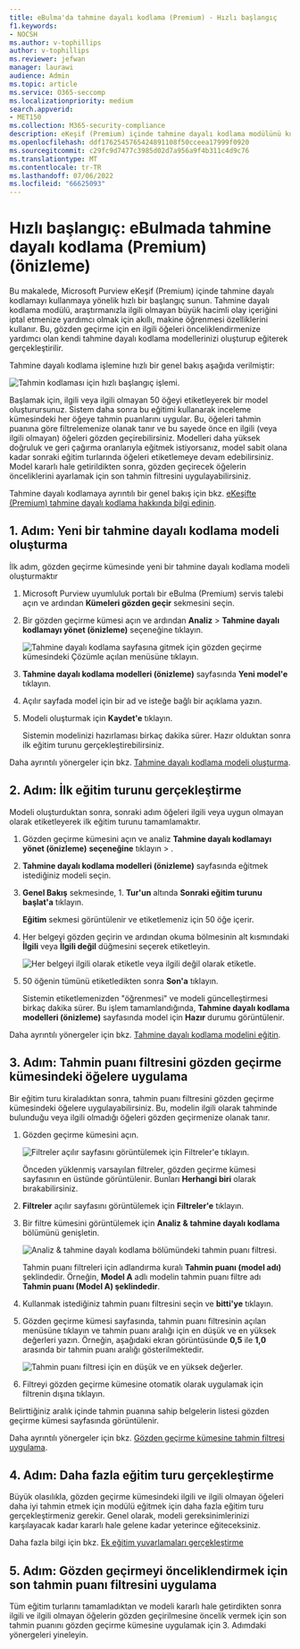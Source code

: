 ```yaml
---
title: eBulma'da tahmine dayalı kodlama (Premium) - Hızlı başlangıç
f1.keywords:
- NOCSH
ms.author: v-tophillips
author: v-tophillips
ms.reviewer: jefwan
manager: laurawi
audience: Admin
ms.topic: article
ms.service: O365-seccomp
ms.localizationpriority: medium
search.appverid:
- MET150
ms.collection: M365-security-compliance
description: eKeşif (Premium) içinde tahmine dayalı kodlama modülünü kullanmaya başlamayı öğrenin. Bu makale, araştırmanıza en uygun bir inceleme kümesindeki içeriği tanımlamak için tahmine dayalı kodlamayı kullanma işleminde size yol gösterir.
ms.openlocfilehash: ddf1762545765424891108f50cceea17999f0920
ms.sourcegitcommit: c29fc9d7477c3985d02d7a956a9f4b311c4d9c76
ms.translationtype: MT
ms.contentlocale: tr-TR
ms.lasthandoff: 07/06/2022
ms.locfileid: "66625093"
---
```

# <a name="quick-start-predictive-coding-in-ediscovery-premium-preview"></a>Hızlı başlangıç: eBulmada tahmine dayalı kodlama (Premium) (önizleme)

Bu makalede, Microsoft Purview eKeşif (Premium) içinde tahmine dayalı kodlamayı kullanmaya yönelik hızlı bir başlangıç sunun. Tahmine dayalı kodlama modülü, araştırmanızla ilgili olmayan büyük hacimli olay içeriğini iptal etmenize yardımcı olmak için akıllı, makine öğrenmesi özelliklerini kullanır. Bu, gözden geçirme için en ilgili öğeleri önceliklendirmenize yardımcı olan kendi tahmine dayalı kodlama modellerinizi oluşturup eğiterek gerçekleştirilir.

Tahmine dayalı kodlama işlemine hızlı bir genel bakış aşağıda verilmiştir:

![Tahmin kodlaması için hızlı başlangıç işlemi.](..\media\PredictiveCodingQuickStartProcess.png)

Başlamak için, ilgili veya ilgili olmayan 50 öğeyi etiketleyerek bir model oluşturursunuz. Sistem daha sonra bu eğitimi kullanarak inceleme kümesindeki her öğeye tahmin puanlarını uygular. Bu, öğeleri tahmin puanına göre filtrelemenize olanak tanır ve bu sayede önce en ilgili (veya ilgili olmayan) öğeleri gözden geçirebilirsiniz. Modelleri daha yüksek doğruluk ve geri çağırma oranlarıyla eğitmek istiyorsanız, model sabit olana kadar sonraki eğitim turlarında öğeleri etiketlemeye devam edebilirsiniz. Model kararlı hale getirildikten sonra, gözden geçirecek öğelerin önceliklerini ayarlamak için son tahmin filtresini uygulayabilirsiniz.

Tahmine dayalı kodlamaya ayrıntılı bir genel bakış için bkz. [eKeşifte (Premium) tahmine dayalı kodlama hakkında bilgi edinin](predictive-coding-overview.md).

## <a name="step-1-create-a-new-predictive-coding-model"></a>1. Adım: Yeni bir tahmine dayalı kodlama modeli oluşturma

İlk adım, gözden geçirme kümesinde yeni bir tahmine dayalı kodlama modeli oluşturmaktır

1. Microsoft Purview uyumluluk portalı bir eBulma (Premium) servis talebi açın ve ardından **Kümeleri gözden geçir** sekmesini seçin.

2. Bir gözden geçirme kümesi açın ve ardından **Analiz** > **Tahmine dayalı kodlamayı yönet (önizleme)** seçeneğine tıklayın.

   ![Tahmine dayalı kodlama sayfasına gitmek için gözden geçirme kümesindeki Çözümle açılan menüsüne tıklayın.](..\media\ManagePredictiveCoding.png)

3. **Tahmine dayalı kodlama modelleri (önizleme)** sayfasında **Yeni model'e** tıklayın.

4. Açılır sayfada model için bir ad ve isteğe bağlı bir açıklama yazın.

5. Modeli oluşturmak için **Kaydet'e** tıklayın.

   Sistemin modelinizi hazırlaması birkaç dakika sürer. Hazır olduktan sonra ilk eğitim turunu gerçekleştirebilirsiniz.

Daha ayrıntılı yönergeler için bkz. [Tahmine dayalı kodlama modeli oluşturma](predictive-coding-create-model.md).

## <a name="step-2-perform-the-first-training-round"></a>2. Adım: İlk eğitim turunu gerçekleştirme

Modeli oluşturduktan sonra, sonraki adım öğeleri ilgili veya uygun olmayan olarak etiketleyerek ilk eğitim turunu tamamlamaktır.

1. Gözden geçirme kümesini açın ve analiz **Tahmine dayalı kodlamayı yönet (önizleme)** **seçeneğine** tıklayın > .

2. **Tahmine dayalı kodlama modelleri (önizleme)** sayfasında eğitmek istediğiniz modeli seçin.

3. **Genel Bakış** sekmesinde, 1. **Tur'un** altında **Sonraki eğitim turunu başlat'a** tıklayın.

   **Eğitim** sekmesi görüntülenir ve etiketlemeniz için 50 öğe içerir.

4. Her belgeyi gözden geçirin ve ardından okuma bölmesinin alt kısmındaki **İlgili** veya **İlgili değil** düğmesini seçerek etiketleyin.

   ![Her belgeyi ilgili olarak etiketle veya ilgili değil olarak etiketle.](..\media\TrainModel1.png)

5. 50 öğenin tümünü etiketledikten sonra **Son'a** tıklayın.

    Sistemin etiketlemenizden "öğrenmesi" ve modeli güncelleştirmesi birkaç dakika sürer. Bu işlem tamamlandığında, **Tahmine dayalı kodlama modelleri (önizleme)** sayfasında model için **Hazır** durumu görüntülenir.

Daha ayrıntılı yönergeler için bkz. [Tahmine dayalı kodlama modelini eğitin](predictive-coding-train-model.md).

## <a name="step-3-apply-the-prediction-score-filter-to-items-in-review-set"></a>3. Adım: Tahmin puanı filtresini gözden geçirme kümesindeki öğelere uygulama

Bir eğitim turu kiraladıktan sonra, tahmin puanı filtresini gözden geçirme kümesindeki öğelere uygulayabilirsiniz. Bu, modelin ilgili olarak tahminde bulunduğu veya ilgili olmadığı öğeleri gözden geçirmenize olanak tanır.   

1. Gözden geçirme kümesini açın.

   ![Filtreler açılır sayfasını görüntülemek için Filtreler'e tıklayın.](..\media\PredictionScoreFilter0.png)

   Önceden yüklenmiş varsayılan filtreler, gözden geçirme kümesi sayfasının en üstünde görüntülenir. Bunları **Herhangi biri** olarak bırakabilirsiniz.

2. **Filtreler** açılır sayfasını görüntülemek için **Filtreler'e** tıklayın.

3. Bir filtre kümesini görüntülemek için **Analiz & tahmine dayalı kodlama** bölümünü genişletin.

      ![Analiz & tahmine dayalı kodlama bölümündeki tahmin puanı filtresi.](..\media\PredictionScoreFilter1.png)

   Tahmin puanı filtreleri için adlandırma kuralı **Tahmin puanı (model adı)** şeklindedir. Örneğin, **Model A** adlı modelin tahmin puanı filtre adı **Tahmin puanı (Model A) şeklindedir**.

4. Kullanmak istediğiniz tahmin puanı filtresini seçin ve **bitti'ye** tıklayın.

5. Gözden geçirme kümesi sayfasında, tahmin puanı filtresinin açılan menüsüne tıklayın ve tahmin puanı aralığı için en düşük ve en yüksek değerleri yazın. Örneğin, aşağıdaki ekran görüntüsünde **0,5** ile **1,0** arasında bir tahmin puanı aralığı gösterilmektedir.

   ![Tahmin puanı filtresi için en düşük ve en yüksek değerler.](..\media\PredictionScoreFilter2.png)

6. Filtreyi gözden geçirme kümesine otomatik olarak uygulamak için filtrenin dışına tıklayın.

  Belirttiğiniz aralık içinde tahmin puanına sahip belgelerin listesi gözden geçirme kümesi sayfasında görüntülenir.

Daha ayrıntılı yönergeler için bkz. [Gözden geçirme kümesine tahmin filtresi uygulama](predictive-coding-apply-prediction-filter.md).

## <a name="step-4-perform-more-training-rounds"></a>4. Adım: Daha fazla eğitim turu gerçekleştirme

Büyük olasılıkla, gözden geçirme kümesindeki ilgili ve ilgili olmayan öğeleri daha iyi tahmin etmek için modülü eğitmek için daha fazla eğitim turu gerçekleştirmeniz gerekir. Genel olarak, modeli gereksinimlerinizi karşılayacak kadar kararlı hale gelene kadar yeterince eğiteceksiniz.

Daha fazla bilgi için bkz. [Ek eğitim yuvarlamaları gerçekleştirme](predictive-coding-train-model.md#perform-additional-training-rounds)

## <a name="step-5-apply-the-final-prediction-score-filter-to-prioritize-review"></a>5. Adım: Gözden geçirmeyi önceliklendirmek için son tahmin puanı filtresini uygulama

Tüm eğitim turlarını tamamladıktan ve modeli kararlı hale getirdikten sonra ilgili ve ilgili olmayan öğelerin gözden geçirilmesine öncelik vermek için son tahmin puanını gözden geçirme kümesine uygulamak için 3. Adımdaki yönergeleri yineleyin.
